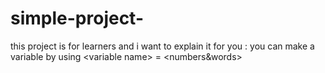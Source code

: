 # simple-project-
this project is for learners and i want to explain it for you :      you can make a variable by using &lt;variable name> = &lt;numbers&amp;words>

